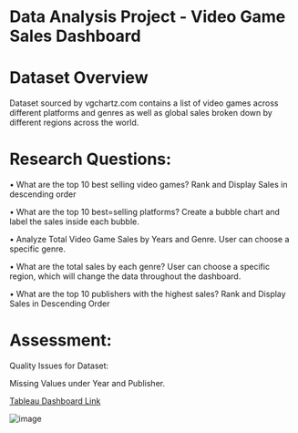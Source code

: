 

# Data Analysis Project - Video Game Sales Dashboard 


# Dataset Overview

Dataset sourced by vgchartz.com contains a list of video games across different platforms and genres as well as global sales broken down by different regions across the world. 





# Research Questions: 

•	What are the top 10 best selling video games? Rank and Display Sales in descending order 

•	What are the top 10 best=selling platforms? Create a bubble chart and label the sales inside each bubble. 

•	Analyze Total Video Game Sales by Years and Genre. User can choose a specific genre. 

•	What are the total sales by each genre? User can choose a specific region, which will change the data throughout the dashboard. 

•	What are the top 10 publishers with the highest sales? Rank and Display Sales in Descending Order 

# Assessment: 

Quality Issues for Dataset: 

Missing Values under Year and Publisher. 

[Tableau Dashboard Link](https://public.tableau.com/app/profile/raman.sayal/viz/VideoGameSalesDashboard_16817646238000/Dashboard1?publish=yes)

![image](https://user-images.githubusercontent.com/130886258/232901254-df444764-1c47-48aa-a15b-4fa976ba055a.png)




